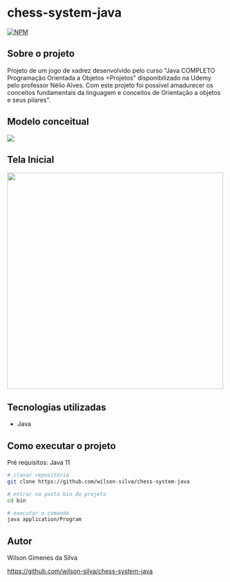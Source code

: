 # chess-system-java
[![NPM](https://img.shields.io/npm/l/react)](https://github.com/wilson-silva/chess-system-java/blob/add-license-1/LICENSE)


## Sobre o projeto
Projeto de um jogo de xadrez desenvolvido pelo curso "Java COMPLETO Programação Orientada a Objetos +Projetos" disponibilizado na Udemy pelo professor Nélio Alves.
Com este projeto foi possível amadurecer os conceitos fundamentais da linguagem e conceitos de Orientação a objetos e seus pilares".


## Modelo conceitual
<div align-"center">
<img src="https://user-images.githubusercontent.com/69122603/134593510-0dbef9ea-d37c-44aa-98c7-099deb0f1f87.png"/>
</div>

## Tela Inicial
<div align-"center">
<img src="https://user-images.githubusercontent.com/69122603/134596065-c35c5011-4f5e-406e-9155-2b67f3007c97.png" width="500px"/>
</div>

## Tecnologias utilizadas
- Java

## Como executar o projeto
Pré requisitos: Java 11


```bash
# clonar repositório
git clone https://github.com/wilson-silva/chess-system-java

# entrar na pasta bin do projeto
cd bin

# executar o comando 
java application/Program

```

## Autor

Wilson Gimenes da Silva

https://github.com/wilson-silva/chess-system-java
